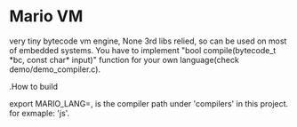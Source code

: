 # Mario VM
very tiny bytecode vm engine, None 3rd libs relied, so can be used on most of embedded systems. You have to implement "bool compile(bytecode_t \*bc, const char\* input)" function for your own language(check demo/demo_compiler.c).

.How to build 

  export MARIO_LANG=<lang>, <lang> is the compiler path under 'compilers' in this project. for exmaple: 'js'.
